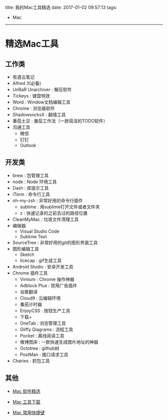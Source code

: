 title: 我的Mac工具精选
date: 2017-01-02 09:57:13
tags:
  - Mac
---

# 精选Mac工具

## 工作类
* 有道云笔记
* Alfred 3(必备)
* UnRaR Unarchiver : 解压软件
* Tickeys : 键盘特效
* Word : Window文档编辑工具
* Chrome : 浏览器软件
* ShadowsocksX : 翻墙工具
* 番茄土豆 : 番茄工作法（一款简洁的TODO软件）
* 沟通工具
    * 微信
    * 钉钉
    * Outlook

## 开发类

* brew : 包管理工具
* node : Node 环境工具
* Dash : 库提示工具
* iTerm : 命令行工具
* oh-my-zsh : 非常好用的命令行插件
    * sublime : 用sublime打开文件或者文件夹
    * z : 快速记录的之前去过的路径位置
* CleanMyMac : 垃圾文件清理工具
* 编辑器
    * Visual Studio Code
    * Sublime Text
* SourceTree : 非常好用的git的图形界面工具
* 图形编辑工具
    * Sketch
    * licecap : gif生成工具
* Android Studio : 安卓开发工具
* Chrome 插件工具
    * Vimium : Chrome 操作神器
    * Adblock Plus : 禁用广告插件
    * 谷歌翻译
    * Cloud9 : 云编辑环境
    * 番茄计时器
    * EnjoyCSS : 按钮生产工具
    * 下载+
    * OneTab : 浏览管理工具
    * Gliffy Diagrams : 流程工具
    * Pocket : 离线阅读工具
    * 微博图床 : 一款快速生成图片地址的神器
    * Octotree : github树
    * PostMan : 接口请求工具
* Charies : 抓包工具

## 其他

* [Mac 软件精选](https://github.com/jaywcjlove/awesome-mac)

* [Mac 工具下载](http://xclient.info/)

* [Mac 常用快捷键](https://support.apple.com/zh-cn/HT201236)






